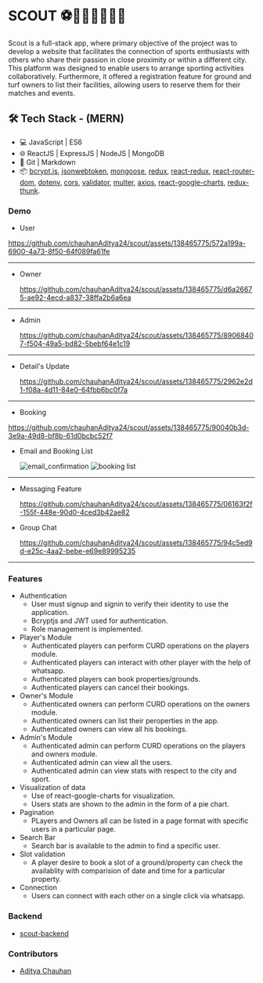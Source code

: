 # SCOUT ⚽🏀🏐🎱🏏🏓🎾
Scout is a full-stack app, where primary objective of the project was to develop a website that facilitates the connection of sports enthusiasts with others who share their passion in close proximity or within a different city. This platform was designed to enable users to arrange sporting activities collaboratively. Furthermore, it offered a registration feature for ground and turf owners to list their facilities, allowing users to reserve them for their matches and events.
## 🛠 Tech Stack - (MERN)
- 💻 JavaScript | ES6
- 🌐 ReactJS | ExpressJS | NodeJS | MongoDB
- 🔧 Git | Markdown
- 📦 [bcrypt.js](https://www.npmjs.com/package/bcryptjs), [jsonwebtoken](https://www.npmjs.com/package/jsonwebtoken), [mongoose](https://www.npmjs.com/package/mongoose), [redux](https://github.com/reduxjs/redux), [react-redux](https://www.npmjs.com/package/react-redux), [react-router-dom](https://www.npmjs.com/package/react-router-dom), [dotenv](https://www.npmjs.com/package/dotenv), [cors](https://www.npmjs.com/package/cors), [validator](https://www.npmjs.com/package/validator), [multer](https://www.npmjs.com/package/multer), [axios](https://www.npmjs.com/package/axios), [react-google-charts](https://www.npmjs.com/package/react-google-charts), [redux-thunk](https://github.com/reduxjs/redux-thunk).

### Demo
- User
  
https://github.com/chauhanAditya24/scout/assets/138465775/572a199a-6900-4a73-8f50-64f089fa61fe

---
- Owner
  
  https://github.com/chauhanAditya24/scout/assets/138465775/d6a26675-ae92-4ecd-a837-38ffa2b6a6ea

---
- Admin

  https://github.com/chauhanAditya24/scout/assets/138465775/89068407-f504-49a5-bd82-5bebf64e1c19
  
---
- Detail's Update

  https://github.com/chauhanAditya24/scout/assets/138465775/2962e2d1-f08a-4d11-84e0-64fbb6bc0f7a

---

- Booking

https://github.com/chauhanAditya24/scout/assets/138465775/90040b3d-3e9a-49d8-bf8b-61d0bcbc52f7

- Email and Booking List

  ![email_confirmation](https://github.com/chauhanAditya24/scout/assets/138465775/55a855fb-7f0b-4fd1-b20d-4962b19bb2fa)
![booking list](https://github.com/chauhanAditya24/scout/assets/138465775/f76472d8-e356-48af-bfe6-3515c001bb57)

  
---

- Messaging Feature

  https://github.com/chauhanAditya24/scout/assets/138465775/06163f2f-155f-448e-90d0-4ced3b42ae82

- Group Chat

  https://github.com/chauhanAditya24/scout/assets/138465775/94c5ed9d-e25c-4aa2-bebe-e69e89995235


---
### Features

- Authentication
  - User must signup and signin to verify their identity to use the application.
  - Bcryptjs and JWT used for authentication.
  - Role management is implemented.
- Player's Module
  - Authenticated players can perform CURD operations on the players module.
  - Authenticated players can interact with other player with the help of whatsapp.
  - Authenticated players can book properties/grounds.
  - Authenticated players can cancel their bookings.
- Owner's Module
  - Authenticated owners can perform CURD operations on the owners module.
  - Authenticated owners can list their peroperties in the app.
  - Authenticated owners can view all his bookings.
- Admin's Module
  - Authenticated admin can perform CURD operations on the players and owners module.
  - Authenticated admin can view all the users.
  - Authenticated admin can view stats with respect to the city and sport.
- Visualization of data
  - Use of react-google-charts for visualization.
  - Users stats are shown to the admin in the form of a pie chart.
- Pagination
  - PLayers and Owners all can be listed in a page format with specific users in a particular page.
- Search Bar
  - Search bar is available to the admin to find a specific user.
- Slot validation
  - A player desire to book a slot of a ground/property can check the availablity with comparision of date and time for a particular property.
- Connection
  - Users can connect with each other on a single click via whatsapp.

### Backend 
  - [scout-backend](https://github.com/chauhanAditya24/scout-backend)

### Contributors
  - [Aditya Chauhan](https://github.com/chauhanAditya24)
